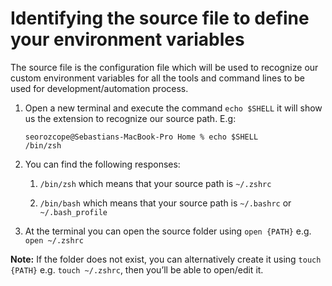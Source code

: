 # Identifying the source file to define your environment variables

The source file is the configuration file which will be used to recognize our custom environment variables for all the tools and command lines to be used for development/automation process.

1. Open a new terminal and execute the command ```echo $SHELL``` it will show us the extension to recognize our source path.
   E.g:
   ```
   seorozcope@Sebastians-MacBook-Pro Home % echo $SHELL
   /bin/zsh
   ```
2. You can find the following responses:
   
   1. ```/bin/zsh``` which means that your source path is ```~/.zshrc```
   
   2. ```/bin/bash``` which means that your source path is ```~/.bashrc``` or ```~/.bash_profile```

3. At the terminal you can open the source folder using ```open {PATH}```
   e.g. ```open ~/.zshrc```

**Note:** If the folder does not exist, you can alternatively create it using ```touch {PATH}``` e.g. ```touch ~/.zshrc```, then you’ll be able to open/edit it.